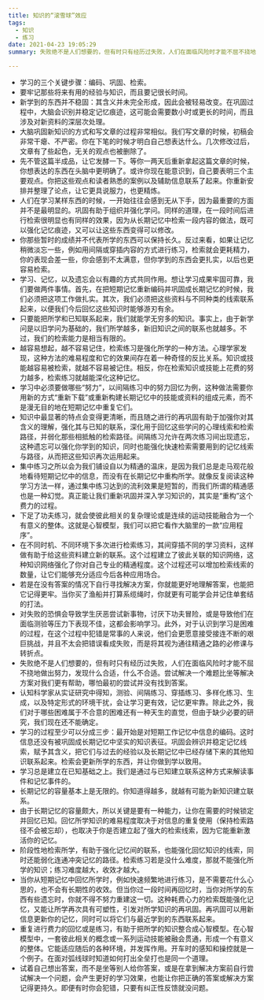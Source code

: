 ```yaml
---
title: 知识的“滚雪球”效应
tags:
  - 知识
  - 练习
date: 2021-04-23 19:05:29
summary: 失败绝不是人们想要的，但有时只有经历过失败，人们在面临风险时才能不屈不挠地做出努力，发现什么合适，什么不合适。尝试解决一个难题比坐等解决方案对我们更有帮助，哪怕最初的尝试并没有找到答案。

---
```


- 学习的三个关键步骤：编码、巩固、检索。
- 要牢记那些将来有用的经验与知识，而且要记很长时间。
- 新学到的东西并不稳固：其含义并未完全形成，因此会被轻易改变。在巩固过程中，大脑会识别并稳定记忆痕迹，这可能会需要数小时或更长的时间，而且涉及对新资料的深层次处理。
- 大脑巩固新知识的方式和写文章的过程非常相似。我们写文章的时候，初稿会非常干瘪、不严密。你在下笔的时候才明白自己想表达什么。几次修改过后，文章有了些起色，无关的观点也被删除了。
- 先不管这篇半成品，让它发酵一下。等你一两天后重新拿起这篇文章的时候，你想表达的东西在头脑中更明确了。或许你现在能意识到，自己要表明三个主要观点。你把这些观点和读者熟悉的案例以及辅助信息联系了起来。你重新安排并整理了论点，让它更具说服力，也更精炼。
- 人们在学习某样东西的时候，一开始往往会感到无从下手，因为最重要的方面并不是最明显的。巩固有助于组织并强化学问。同样的道理，在一段时间后进行检索很明显也有同样的效果，因为从长期记忆中检索一段内容的做法，既可以强化记忆痕迹，又可以让这些东西变得可以修改。
- 你那些暂时的成绩并不代表所学的东西可以保持长久。反过来看，如果让记忆稍微淡忘一些，例如用间隔或穿插内容的方式进行练习，检索就会更耗精力，你的表现会差一些，你会感到不太满意，但你学到的东西会更扎实，以后也更容易检索。
- 学习、记忆，以及遗忘会以有趣的方式共同作用。想让学习成果牢固可靠，我们要做两件事情。首先，在把短期记忆重新编码并巩固成长期记忆的时候，我们必须把这项工作做扎实。其次，我们必须把这些资料与不同种类的线索联系起来，以便我们今后回忆这些知识时能够游刃有余。
- 只要能把所学和已知联系起来，我们就能学无穷多的知识。事实上，由于新学问是以旧学问为基础的，我们所学越多，新旧知识之间的联系也就越多。不过，我们的检索能力是相当有限的。
- 越容易想起，越不容易记住，检索练习是强化所学的一种方法。心理学家发现，这种方法的难易程度和它的效果间存在着一种奇怪的反比关系。知识或技能越容易被检索，就越不容易被记住。相反，你在检索知识或技能上花费的努力越多，检索练习就越能深化这种记忆。
- 学习中必须要做哪些“努力”，以间隔练习中的努力回忆为例，这种做法需要你用新的方式“重新下载”或重新构建长期记忆中的技能或资料的组成元素，而不是漫无目的地在短期记忆中重复它们。
- 知识中最显著的特点会变得更清晰，而且随之进行的再巩固有助于加强你对其含义的理解，强化其与已知的联系，深化用于回忆这些学问的心理线索和检索路径，并弱化那些相抵触的检索路径。间隔练习允许在两次练习间出现遗忘，这种遗忘可以强化你学到的知识，同时也能强化快速检索需要用到的记忆线索与路径，从而把这些知识再次运用起来。
- 集中练习之所以会为我们铺设自以为精通的温床，是因为我们总是走马观花般地看待短期记忆中的信息，而没有在长期记忆中重构所学。就像反复阅读这种学习方法一样，通过集中练习达到的流利效果是短暂的，而我们所谓的精通感也是一种幻觉。真正能让我们重新巩固并深入学习知识的，其实是“重构”这个费力的过程。
- 下足了功夫练习，就会使彼此相关的复杂理论或是连续的运动技能融合为一个有意义的整体。这就是心智模型，我们可以把它看作大脑里的一款“应用程序”。
- 在不同时机、不同环境下多次进行检索练习，其间穿插不同的学习资料，这样做有助于给这些资料建立新的联系。这个过程建立了彼此关联的知识网络，这种知识网络强化了你对自己专业的精通程度。这个过程还可以增加检索线索的数量，让它们能够充分适应今后各种应用场合。
- 若是在没有答案的情况下自行寻找解决方案，你就能更好地理解答案，也能把它记得更牢。当你买了渔船并打算系缆绳时，你就更有可能学会并记住单套结的打法。
- 对失败的恐惧会导致学生厌恶尝试新事物，讨厌下功夫冒险，或是导致他们在面临测验等压力下表现不佳，这都会影响学习。此外，对于认识到学习是困难的过程，在这个过程中犯错是常事的人来说，他们会更愿意接受接连不断的艰巨挑战，并且不太会把错误看成失败，而是将其视为通往精通之路的必修课与转折点。
- 失败绝不是人们想要的，但有时只有经历过失败，人们在面临风险时才能不屈不挠地做出努力，发现什么合适，什么不合适。尝试解决一个难题比坐等解决方案对我们更有帮助，哪怕最初的尝试并没有找到答案。
- 认知科学家从实证研究中得知，测验、间隔练习、穿插练习、多样化练习、生成，以及特定形式的环境干扰，会让学习更有效，记忆更牢靠。除此之外，我们对于哪些困难属于不合意的困难还有一种天生的直觉，但由于缺少必要的研究，我们现在还不能确定。
- 学习的过程至少可以分成三步：最开始是对短期工作记忆中信息的编码。这时信息还没有被巩固成长期记忆中坚实的知识表征。巩固会辨识并稳定记忆线索，赋予其含义，把它们与过去的经验以及长期记忆中已经存储下来的其他知识联系起来。检索会更新所学的东西，并让你做到学以致用。
- 学习总是建立在已知基础之上。我们是通过与已知建立联系这种方式来解读事件和记忆事件的。
- 长期记忆的容量基本上是无限的。你知道得越多，就越有可能为新知识建立联系。
- 由于长期记忆的容量颇大，所以关键是要有一种能力，让你在需要的时候锁定并回忆已知。回忆所学知识的难易程度取决于对信息的重复使用（保持检索路径不会被忘却），也取决于你是否建立起了强大的检索线索，因为它能重新激活你的记忆。
- 阶段性地检索所学，有助于强化记忆间的联系，也能强化回忆知识的线索，同时还能弱化连通冲突记忆的路径。检索练习若是没什么难度，那就不能强化所学的知识；练习难度越大，收效才越大。
- 当你从短期记忆中回忆所学时，例如快速频繁地进行练习，是不需要花什么心思的，也不会有长期性的收效。但当你过一段时间再回忆时，当你对所学的东西有些遗忘时，你就不得不努力重建这一切。这种耗费心力的检索既能强化记忆，又能让所学再次具有可塑性，引发对所学知识的再巩固。再巩固可以用新信息更新你的记忆，同时可以将它们与最近学到的东西联系起来。
- 重复进行费力的回忆或是练习，有助于把所学的知识整合成心智模型。在心智模型中，一套彼此相关的概念或一系列运动技能被融会贯通，形成一个有意义的整体。它能适应随后的各种环境，并发挥作用。开车时的感知和操控就是一个例子。在面对弧线球时知道如何打出全垒打也是同一个道理。
- 试着自己想出答案，而不是坐等别人给你答案，或是在拿到解决方案前自行尝试解决一个问题，会产生更好的学习效果，也能让你把正确的答案或解决方案记得更持久。即便有时你会犯错，只要有纠正性反馈就没问题。